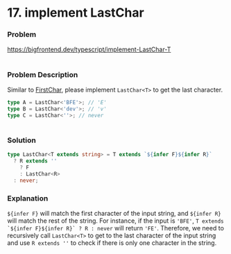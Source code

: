 # 17. implement LastChar<T>

### Problem

https://bigfrontend.dev/typescript/implement-LastChar-T

#

### Problem Description

Similar to [FirstChar<T>](https://bigfrontend.dev/typescript/FirstChar), please implement `LastChar<T>` to get the last character.

```ts
type A = LastChar<'BFE'>; // 'E'
type B = LastChar<'dev'>; // 'v'
type C = LastChar<''>; // never
```

#

### Solution

```ts
type LastChar<T extends string> = T extends `${infer F}${infer R}`
  ? R extends ''
    ? F
    : LastChar<R>
  : never;
```

### Explanation

`${infer F}` will match the first character of the input string, and `${infer R}` will match the rest of the string. For instance, if the input is `'BFE'`, `` T extends `${infer F}${infer R}` ? R : never `` will return `'FE'`. Therefore, we need to recursively call `LastChar<T>` to get to the last character of the input string and use `R extends ''` to check if there is only one character in the string.
